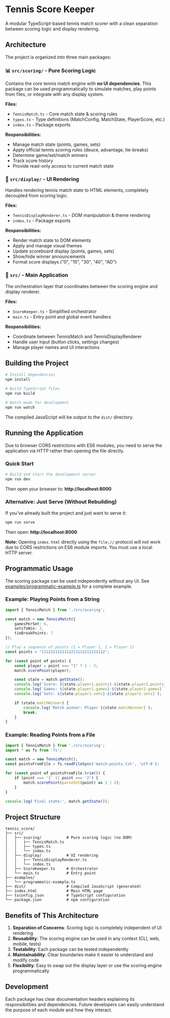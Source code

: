 # Tennis Score Keeper

A modular TypeScript-based tennis match scorer with a clean separation between scoring logic and display rendering.

## Architecture

The project is organized into three main packages:

### 📊 **`src/scoring/`** - Pure Scoring Logic
Contains the core tennis match engine with **no UI dependencies**. This package can be used programmatically to simulate matches, play points from files, or integrate with any display system.

**Files:**
- `TennisMatch.ts` - Core match state & scoring rules
- `types.ts` - Type definitions (MatchConfig, MatchState, PlayerScore, etc.)
- `index.ts` - Package exports

**Responsibilities:**
- Manage match state (points, games, sets)
- Apply official tennis scoring rules (deuce, advantage, tie-breaks)
- Determine game/set/match winners
- Track score history
- Provide read-only access to current match state

### 🎨 **`src/display/`** - UI Rendering
Handles rendering tennis match state to HTML elements, completely decoupled from scoring logic.

**Files:**
- `TennisDisplayRenderer.ts` - DOM manipulation & theme rendering
- `index.ts` - Package exports

**Responsibilities:**
- Render match state to DOM elements
- Apply and manage visual themes
- Update scoreboard display (points, games, sets)
- Show/hide winner announcements
- Format score displays ("0", "15", "30", "40", "AD")

### 🎯 **`src/`** - Main Application
The orchestration layer that coordinates between the scoring engine and display renderer.

**Files:**
- `ScoreKeeper.ts` - Simplified orchestrator
- `main.ts` - Entry point and global event handlers

**Responsibilities:**
- Coordinate between TennisMatch and TennisDisplayRenderer
- Handle user input (button clicks, settings changes)
- Manage player names and UI interactions

## Building the Project

```bash
# Install dependencies
npm install

# Build TypeScript files
npm run build

# Watch mode for development
npm run watch
```

The compiled JavaScript will be output to the `dist/` directory.

## Running the Application

Due to browser CORS restrictions with ES6 modules, you need to serve the application via HTTP rather than opening the file directly.

### Quick Start

```bash
# Build and start the development server
npm run dev
```

Then open your browser to: **http://localhost:8000**

### Alternative: Just Serve (Without Rebuilding)

If you've already built the project and just want to serve it:

```bash
npm run serve
```

Then open: **http://localhost:8000**

**Note:** Opening `index.html` directly using the `file://` protocol will not work due to CORS restrictions on ES6 module imports. You must use a local HTTP server.

## Programmatic Usage

The scoring package can be used independently without any UI. See [examples/programmatic-example.ts](examples/programmatic-example.ts) for a complete example.

### Example: Playing Points from a String

```typescript
import { TennisMatch } from './src/scoring';

const match = new TennisMatch({
    gamesPerSet: 6,
    setsToWin: 2,
    tieBreakPoints: 7
});

// Play a sequence of points (1 = Player 1, 2 = Player 2)
const points = "1112211121112211112211121112";

for (const point of points) {
    const player = point === "1" ? 1 : 2;
    match.scorePoint(player);

    const state = match.getState();
    console.log(`Score: ${state.player1.points}-${state.player2.points}`);
    console.log(`Games: ${state.player1.games}-${state.player2.games}`);
    console.log(`Sets: ${state.player1.sets}-${state.player2.sets}`);

    if (state.matchWinner) {
        console.log(`Match winner: Player ${state.matchWinner}`);
        break;
    }
}
```

### Example: Reading Points from a File

```typescript
import { TennisMatch } from './src/scoring';
import * as fs from 'fs';

const match = new TennisMatch();
const pointsFromFile = fs.readFileSync('match-points.txt', 'utf-8');

for (const point of pointsFromFile.trim()) {
    if (point === '1' || point === '2') {
        match.scorePoint(parseInt(point) as 1 | 2);
    }
}

console.log('Final state:', match.getState());
```

## Project Structure

```
tennis_score/
├── src/
│   ├── scoring/           # Pure scoring logic (no DOM)
│   │   ├── TennisMatch.ts
│   │   ├── types.ts
│   │   └── index.ts
│   ├── display/           # UI rendering
│   │   ├── TennisDisplayRenderer.ts
│   │   └── index.ts
│   ├── ScoreKeeper.ts     # Orchestrator
│   └── main.ts            # Entry point
├── examples/
│   └── programmatic-example.ts
├── dist/                  # Compiled JavaScript (generated)
├── index.html             # Main HTML page
├── tsconfig.json          # TypeScript configuration
└── package.json           # npm configuration
```

## Benefits of This Architecture

1. **Separation of Concerns**: Scoring logic is completely independent of UI rendering
2. **Reusability**: The scoring engine can be used in any context (CLI, web, mobile, tests)
3. **Testability**: Each package can be tested independently
4. **Maintainability**: Clear boundaries make it easier to understand and modify code
5. **Flexibility**: Easy to swap out the display layer or use the scoring engine programmatically

## Development

Each package has clear documentation headers explaining its responsibilities and dependencies. Future developers can easily understand the purpose of each module and how they interact.
